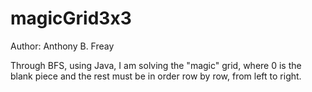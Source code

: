 # magicGrid3x3

Author: Anthony B. Freay

Through BFS, using Java, I am solving the "magic" grid, where 0 is the blank piece and the rest must be in order row by row, from left to right.